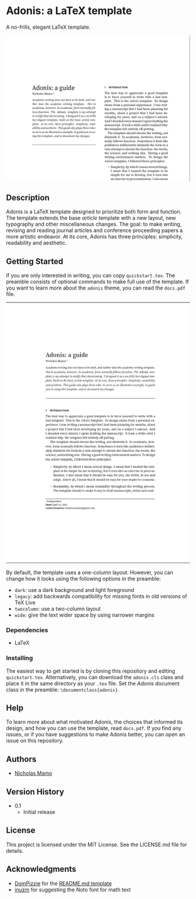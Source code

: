 # Adonis: a LaTeX template

A no-frills, elegant LaTeX template.

![](screenshots/close-up.png)

## Description

Adonis is a LaTeX template designed to prioritize both form and function.
The template extends the base _article_ template with a new layout, new typography and other miscellaneous changes.
The goal: to make writing, revising and reading journal articles and conference proceeding papers a more artistic endeavor.
At its core, Adonis has three principles: simplicity, readability and aesthetic.

## Getting Started

If you are only interested in writing, you can copy `quickstart.tex`.
The preamble consists of optional commands to make full use of the template.
If you want to learn more about the `adonis` theme, you can read the `docs.pdf` file.

![](screenshots/one-column.png)

By default, the template uses a one-column layout.
However, you can change how it looks using the following options in the preamble:

- `dark`: use a dark background and light foreground
- `legacy`: add backwards compatibility for missing fonts in old versions of TeX Live
- `twocolumn`: use a two-column layout
- `wide`: give the text wider space by using narrower margins

### Dependencies

* LaTeX

### Installing

The easiest way to get started is by cloning this repository and editing `quickstart.tex`.
Alternatively, you can download the `adonis.cls` class and place it in the same directory as your `.tex` file.
Set the _Adonis_ document class in the preamble: `\documentclass{adonis}`.

## Help

To learn more about what motivated Adonis, the choices that informed its design, and how you can use the template, read `docs.pdf`.
If you find any issues, or if you have suggestions to make Adonis better, you can open an issue on this repository.

## Authors

- [Nicholas Mamo](https://github.com/NicholasMamo/)

## Version History

- 0.1
	- Initial release

## License

This project is licensed under the MIT License.
See the LICENSE.md file for details.

## Acknowledgments

* [DomPizzie](https://gist.github.com/DomPizzie) for the [README.md template](https://gist.github.com/DomPizzie/7a5ff55ffa9081f2de27c315f5018afc)
* [inuzm](https://github.com/inuzm) for suggesting the Noto font for math text